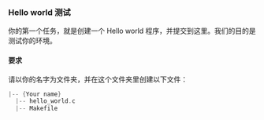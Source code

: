 ### Hello world 测试

你的第一个任务，就是创建一个 Hello world 程序，并提交到这里。我们的目的是测试你的环境。

#### 要求

请以你的名字为文件夹，并在这个文件夹里创建以下文件：

```c
|-- {Your name}
  |-- hello_world.c
  |-- Makefile
```



